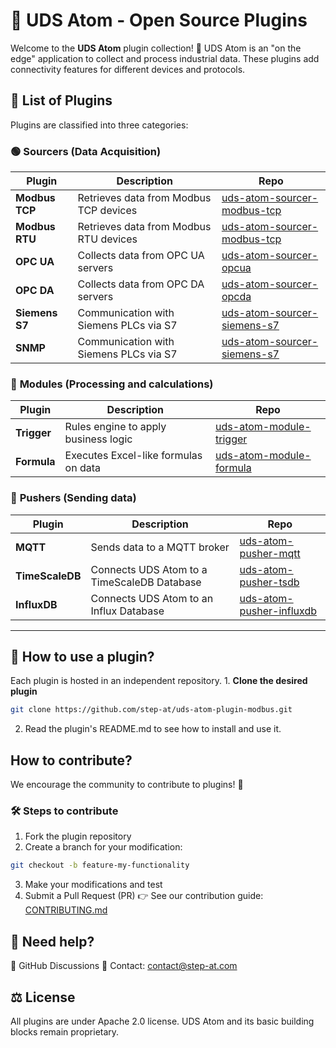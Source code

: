 # 🧩 UDS Atom - Open Source Plugins

Welcome to the **UDS Atom** plugin collection! 🎉
UDS Atom is an "on the edge" application to collect and process industrial data.
These plugins add connectivity features for different devices and protocols.

## 📂 List of Plugins

Plugins are classified into three categories:

### 🟢 **Sourcers** (Data Acquisition)
| Plugin | Description | Repo |
|--------|------------|------|
| **Modbus TCP** | Retrieves data from Modbus TCP devices | [uds-atom-sourcer-modbus-tcp](https://github.com/step-at/uds-atom-sourcer-modbus-tcp) |
| **Modbus RTU** | Retrieves data from Modbus RTU devices | [uds-atom-sourcer-modbus-tcp](https://github.com/step-at/uds-atom-sourcer-modbus-RTU) |
| **OPC UA** | Collects data from OPC UA servers | [uds-atom-sourcer-opcua](https://github.com/step-at/uds-atom-sourcer-opcua) |
| **OPC DA** | Collects data from OPC DA servers | [uds-atom-sourcer-opcda](https://github.com/step-at/uds-atom-sourcer-opcda) |
| **Siemens S7** | Communication with Siemens PLCs via S7 | [uds-atom-sourcer-siemens-s7](https://github.com/step-at/uds-atom-sourcer-siemens-s7) |
| **SNMP** | Communication with Siemens PLCs via S7 | [uds-atom-sourcer-siemens-s7](https://github.com/step-at/uds-atom-sourcer-siemens-s7) |

### 🔵 **Modules** (Processing and calculations)
| Plugin | Description | Repo |
|--------|------------|------|
| **Trigger** | Rules engine to apply business logic | [uds-atom-module-trigger](https://github.com/step-at/uds-atom-module-trigger) |
| **Formula** | Executes Excel-like formulas on data | [uds-atom-module-formula](https://github.com/step-at/uds-atom-module-formula) |

### 🔴 **Pushers** (Sending data)
| Plugin | Description | Repo |
|--------|------------|------|
| **MQTT** | Sends data to a MQTT broker | [uds-atom-pusher-mqtt](https://github.com/step-at/uds-atom-pusher-mqtt) |
| **TimeScaleDB** | Connects UDS Atom to a TimeScaleDB Database | [uds-atom-pusher-tsdb](https://github.com/step-at/uds-atom-pusher-tsdb) |
| **InfluxDB** | Connects UDS Atom to an Influx Database | [uds-atom-pusher-influxdb](https://github.com/step-at/uds-atom-pusher-influxdb) |

---

## 🚀 **How ​​to use a plugin?**
Each plugin is hosted in an independent repository. 1. **Clone the desired plugin**
```bash
git clone https://github.com/step-at/uds-atom-plugin-modbus.git
```

2. Read the plugin's README.md to see how to install and use it.

## **How ​​to contribute?**
We encourage the community to contribute to plugins! 🎉

### 🛠 Steps to contribute
1. Fork the plugin repository
2. Create a branch for your modification:
```bash
git checkout -b feature-my-functionality
```

3. Make your modifications and test
4. Submit a Pull Request (PR)
👉 See our contribution guide: [CONTRIBUTING.md](CONTRIBUTING.md)

## 📩 Need help?
🔹 GitHub Discussions
🔹 Contact: contact@step-at.com

## ⚖ License
All plugins are under Apache 2.0 license.
UDS Atom and its basic building blocks remain proprietary.
